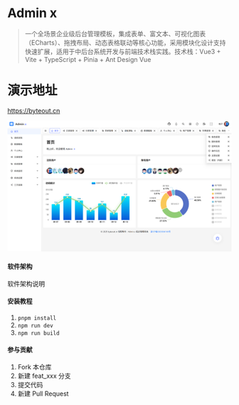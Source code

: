 # Admin x

> 一个全场景企业级后台管理模板，集成表单、富文本、可视化图表（ECharts）、拖拽布局、动态表格联动等核心功能，采用模块化设计支持快速扩展，适用于中后台系统开发与前端技术栈实践。技术栈：Vue3 + Vite + TypeScript + Pinia + Ant Design Vue

# 演示地址

https://byteout.cn

![dashboard.png](docs/dashboard.png)

#### 软件架构

软件架构说明

#### 安装教程

1. `pnpm install`
2. `npm run dev`
3. `npm run build`

#### 参与贡献

1. Fork 本仓库
2. 新建 feat_xxx 分支
3. 提交代码
4. 新建 Pull Request
